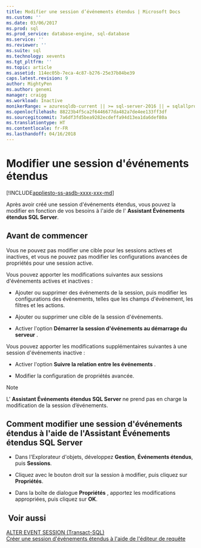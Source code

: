 ```yaml
---
title: Modifier une session d’événements étendus | Microsoft Docs
ms.custom: ''
ms.date: 03/06/2017
ms.prod: sql
ms.prod_service: database-engine, sql-database
ms.service: ''
ms.reviewer: ''
ms.suite: sql
ms.technology: xevents
ms.tgt_pltfrm: ''
ms.topic: article
ms.assetid: 114ec05b-7eca-4c87-b276-25e37b84be39
caps.latest.revision: 9
author: MightyPen
ms.author: genemi
manager: craigg
ms.workload: Inactive
monikerRange: = azuresqldb-current || >= sql-server-2016 || = sqlallproducts-allversions
ms.openlocfilehash: 88223b4f5ca2f6446677da482a7de4ee133ff3df
ms.sourcegitcommit: 7a6df3fd5bea9282ecdeffa94d13ea1da6def80a
ms.translationtype: HT
ms.contentlocale: fr-FR
ms.lasthandoff: 04/16/2018
---
```

# <a name="alter-an-extended-events-session"></a>Modifier une session d'événements étendus
[!INCLUDE[appliesto-ss-asdb-xxxx-xxx-md](../../includes/appliesto-ss-asdb-xxxx-xxx-md.md)]

  Après avoir créé une session d'événements étendus, vous pouvez la modifier en fonction de vos besoins à l'aide de l' **Assistant Événements étendus SQL Server**.  
  
## <a name="before-you-begin"></a>Avant de commencer  
 Vous ne pouvez pas modifier une cible pour les sessions actives et inactives, et vous ne pouvez pas modifier les configurations avancées de propriétés pour une session active.  
  
 Vous pouvez apporter les modifications suivantes aux sessions d'événements actives et inactives :  
  
-   Ajouter ou supprimer des événements de la session, puis modifier les configurations des événements, telles que les champs d'événement, les filtres et les actions.  
  
-   Ajouter ou supprimer une cible de la session d'événements.  
  
-   Activer l'option **Démarrer la session d'événements au démarrage du serveur** .  
  
 Vous pouvez apporter les modifications supplémentaires suivantes à une session d'événements inactive :  
  
-   Activer l'option **Suivre la relation entre les événements** .  
  
-   Modifier la configuration de propriétés avancée.  
  
> [!NOTE]  
>  L’ **Assistant Événements étendus SQL Server** ne prend pas en charge la modification de la session d’événements.  
  
## <a name="how-to-alter-an-extended-events-session-using-the-sql-server-extended-events-wizard"></a>Comment modifier une session d'événements étendus à l'aide de l'Assistant Événements étendus SQL Server  
  
-   Dans l'Explorateur d'objets, développez **Gestion**, **Événements étendus**, puis **Sessions**.  
  
-   Cliquez avec le bouton droit sur la session à modifier, puis cliquez sur **Propriétés**.  
  
-   Dans la boîte de dialogue **Propriétés** , apportez les modifications appropriées, puis cliquez sur **OK**.  
  
## <a name="see-also"></a> Voir aussi  
 [ALTER EVENT SESSION &#40;Transact-SQL&#41;](../../t-sql/statements/alter-event-session-transact-sql.md)   
 [Créer une session d'événements étendus à l'aide de l'éditeur de requête](http://msdn.microsoft.com/library/cba0e02b-b201-4863-bf1b-9164e68e5fa8)  
  
  
